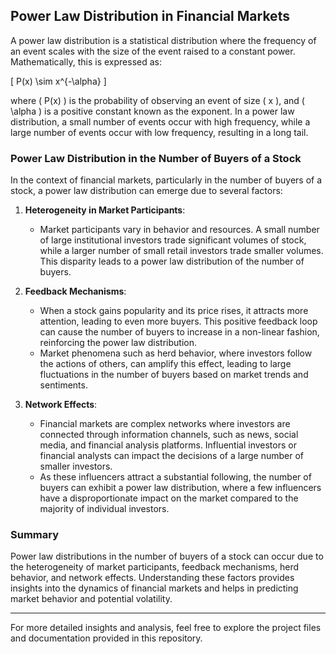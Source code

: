 
## Power Law Distribution in Financial Markets

A power law distribution is a statistical distribution where the frequency of an event scales with the size of the event raised to a constant power. Mathematically, this is expressed as:

\[ P(x) \sim x^{-\alpha} \]

where \( P(x) \) is the probability of observing an event of size \( x \), and \( \alpha \) is a positive constant known as the exponent. In a power law distribution, a small number of events occur with high frequency, while a large number of events occur with low frequency, resulting in a long tail.

### Power Law Distribution in the Number of Buyers of a Stock

In the context of financial markets, particularly in the number of buyers of a stock, a power law distribution can emerge due to several factors:

1. **Heterogeneity in Market Participants**: 
    - Market participants vary in behavior and resources. A small number of large institutional investors trade significant volumes of stock, while a larger number of small retail investors trade smaller volumes. This disparity leads to a power law distribution of the number of buyers.

2. **Feedback Mechanisms**: 
    - When a stock gains popularity and its price rises, it attracts more attention, leading to even more buyers. This positive feedback loop can cause the number of buyers to increase in a non-linear fashion, reinforcing the power law distribution.
    - Market phenomena such as herd behavior, where investors follow the actions of others, can amplify this effect, leading to large fluctuations in the number of buyers based on market trends and sentiments.

3. **Network Effects**: 
    - Financial markets are complex networks where investors are connected through information channels, such as news, social media, and financial analysis platforms. Influential investors or financial analysts can impact the decisions of a large number of smaller investors.
    - As these influencers attract a substantial following, the number of buyers can exhibit a power law distribution, where a few influencers have a disproportionate impact on the market compared to the majority of individual investors.

### Summary

Power law distributions in the number of buyers of a stock can occur due to the heterogeneity of market participants, feedback mechanisms, herd behavior, and network effects. Understanding these factors provides insights into the dynamics of financial markets and helps in predicting market behavior and potential volatility.

---

For more detailed insights and analysis, feel free to explore the project files and documentation provided in this repository.
